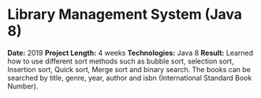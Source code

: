 # Library Management System (Java 8)
 **Date:** 2019 
 **Project Length:** 4 weeks 
 **Technologies:** Java 8
 **Result:** Learned how to use different sort methods such as bubble sort, selection sort, Insertion sort, Quick sort, Merge sort and binary search. The books can be searched by title, genre, year, author and isbn (International Standard Book Number).